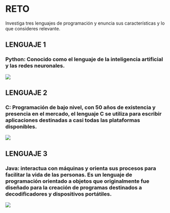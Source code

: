 # RETO
Investiga tres lenguajes de programación y enuncia sus características y lo que consideres relevante.

## LENGUAJE 1

### Python: Conocido como el lenguaje de la inteligencia artificial y las redes neuronales.

<img src="../images/python.png">

## LENGUAJE 2

### C: Programación de bajo nivel, con 50 años de existencia y presencia en el mercado, el lenguaje C se utiliza para escribir aplicaciones destinadas a casi todas las plataformas disponibles.
<img src="..images/L C.jpg">          

## LENGUAJE 3

### Java: interactua con máquinas y orienta sus procesos para facilitar la vida de las personas. Es un lenguaje de programación orientado a objetos que originalmente fue diseñado para la creación de programas destinados a decodificadores y dispositivos portátiles. 
<img src="..images/Javalogo.png">
